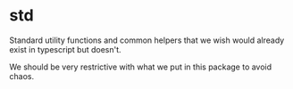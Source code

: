 # std

Standard utility functions and common helpers that we wish would already exist in typescript but doesn't.

We should be very restrictive with what we put in this package to avoid chaos.
